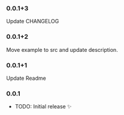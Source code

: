 ### 0.0.1+3

Update CHANGELOG

### 0.0.1+2

Move example to src and update description.

### 0.0.1+1

Update Readme

### 0.0.1

* TODO: Initial release ✨
